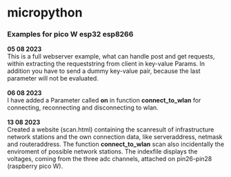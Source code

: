 # micropython
<h3>Examples for pico W esp32 esp8266</h3>
<b>05 08 2023</b><br>
This is a full webserver example, what can handle post and get requests, within extracting the requeststring from client in key-value Params. In addition you have to send a dummy key-value pair, because the last parameter will not be evaluated. 
<br><br>
<b>06 08 2023</b><br>
I have added a Parameter called <strong>on</strong> in function <strong>connect_to_wlan</strong> for connecting, reconnecting and disconnecting to wlan.
<br><br>
<b>13 08 2023</b><br>
Created a website (scan.html) containing the scanresult of infrastructure network stations and the own connection data, like serveraddress, netmask and routeraddress. The function <strong>connect_to_wlan</strong> scan also incidentally the enviroment of possible network stations. The indexfile displays the voltages, coming from the three adc channels, attached on pin26-pin28 (raspberry pico W).
 <br><br>
